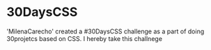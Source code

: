 # 30DaysCSS
'MilenaCarecho'  created a #30DaysCSS challenge as a part of doing 30projetcs based on CSS. I hereby take this challnege
